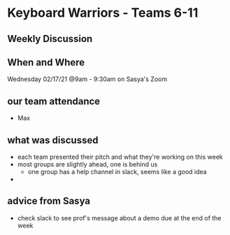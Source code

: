 # Keyboard Warriors - Teams 6-11

## Weekly Discussion

## When and Where

Wednesday 02/17/21 @9am - 9:30am on Sasya's Zoom

## our team attendance
- Max

## what was discussed

- each team presented their pitch and what they're working on this week
- most groups are slightly ahead, one is behind us
  - one group has a help channel in slack, seems like a good idea
- 

## advice from Sasya

- check slack to see prof's message about a demo due at the end of the week
